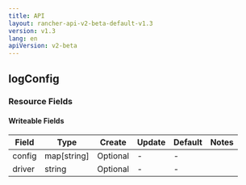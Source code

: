 ```yaml
---
title: API
layout: rancher-api-v2-beta-default-v1.3
version: v1.3
lang: en
apiVersion: v2-beta
---
```


## logConfig



### Resource Fields

#### Writeable Fields

Field | Type | Create | Update | Default | Notes
---|---|---|---|---|---
config | map[string] | Optional | - | - | 
driver | string | Optional | - | - | 



<br>
